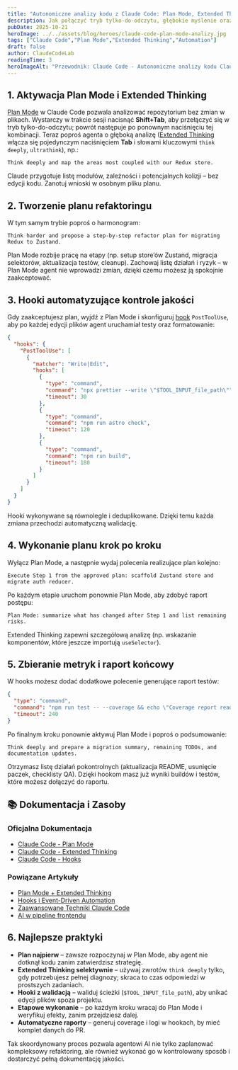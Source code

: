 ```yaml
---
title: "Autonomiczne analizy kodu z Claude Code: Plan Mode, Extended Thinking i hooki"
description: Jak połączyć tryb tylko-do-odczytu, głębokie myślenie oraz hook PostToolUse, by agent AI zaplanował refaktoring, zrealizował go etapowo i zebrał metryki testów.
pubDate: 2025-10-21
heroImage: ../../assets/blog/heroes/claude-code-plan-mode-analizy.jpg
tags: ["Claude Code","Plan Mode","Extended Thinking","Automation"]
draft: false
author: ClaudeCodeLab
readingTime: 3
heroImageAlt: "Przewodnik: Claude Code - Autonomiczne analizy kodu Claude"
---
```





## 1. Aktywacja Plan Mode i Extended Thinking

[Plan Mode](https://docs.anthropic.com/en/docs/claude-code/plan-mode) w Claude Code pozwala analizować repozytorium bez zmian w plikach. Wystarczy w trakcie sesji nacisnąć **Shift+Tab**, aby przełączyć się w tryb tylko-do-odczytu; powrót następuje po ponownym naciśnięciu tej kombinacji. Teraz poproś agenta o głęboką analizę ([Extended Thinking](https://docs.anthropic.com/en/docs/claude-code/extended-thinking) włącza się pojedynczym naciśnięciem **Tab** i słowami kluczowymi `think deeply`, `ultrathink`), np.:

```
Think deeply and map the areas most coupled with our Redux store.
```

Claude przygotuje listę modułów, zależności i potencjalnych kolizji – bez edycji kodu. Zanotuj wnioski w osobnym pliku planu.

## 2. Tworzenie planu refaktoringu

W tym samym trybie poproś o harmonogram:

```
Think harder and propose a step-by-step refactor plan for migrating Redux to Zustand.
```

Plan Mode rozbije pracę na etapy (np. setup store’ów Zustand, migracja selektorów, aktualizacja testów, cleanup). Zachowaj listę działań i ryzyk – w Plan Mode agent nie wprowadzi zmian, dzięki czemu możesz ją spokojnie zaakceptować.

## 3. Hooki automatyzujące kontrole jakości

Gdy zaakceptujesz plan, wyjdź z Plan Mode i skonfiguruj [hook](https://docs.anthropic.com/en/docs/claude-code/hooks) `PostToolUse`, aby po każdej edycji plików agent uruchamiał testy oraz formatowanie:

```json
{
  "hooks": {
    "PostToolUse": [
      {
        "matcher": "Write|Edit",
        "hooks": [
          {
            "type": "command",
            "command": "npx prettier --write \"$TOOL_INPUT_file_path\"",
            "timeout": 30
          },
          {
            "type": "command",
            "command": "npm run astro check",
            "timeout": 120
          },
          {
            "type": "command",
            "command": "npm run build",
            "timeout": 180
          }
        ]
      }
    ]
  }
}
```

Hooki wykonywane są równolegle i deduplikowane. Dzięki temu każda zmiana przechodzi automatyczną walidację.

## 4. Wykonanie planu krok po kroku

Wyłącz Plan Mode, a następnie wydaj polecenia realizujące plan kolejno:

```
Execute Step 1 from the approved plan: scaffold Zustand store and migrate auth reducer.
```

Po każdym etapie uruchom ponownie Plan Mode, aby zdobyć raport postępu:

```
Plan Mode: summarize what has changed after Step 1 and list remaining risks.
```

Extended Thinking zapewni szczegółową analizę (np. wskazanie komponentów, które jeszcze importują `useSelector`).

## 5. Zbieranie metryk i raport końcowy

W hooks możesz dodać dodatkowe polecenie generujące raport testów:

```json
{
  "type": "command",
  "command": "npm run test -- --coverage && echo \"Coverage report ready\"",
  "timeout": 240
}
```

Po finalnym kroku ponownie aktywuj Plan Mode i poproś o podsumowanie:

```
Think deeply and prepare a migration summary, remaining TODOs, and documentation updates.
```

Otrzymasz listę działań pokontrolnych (aktualizacja README, usunięcie paczek, checklisty QA). Dzięki hookom masz już wyniki buildów i testów, które możesz dołączyć do raportu.

## 📚 Dokumentacja i Zasoby

### Oficjalna Dokumentacja
- [Claude Code - Plan Mode](https://docs.anthropic.com/en/docs/claude-code/plan-mode)
- [Claude Code - Extended Thinking](https://docs.anthropic.com/en/docs/claude-code/extended-thinking)
- [Claude Code - Hooks](https://docs.anthropic.com/en/docs/claude-code/hooks)

### Powiązane Artykuły
- [Plan Mode + Extended Thinking](/blog/plan-mode-extended-thinking-refaktoryzacja)
- [Hooks i Event-Driven Automation](/blog/hooks-event-automation)
- [Zaawansowane Techniki Claude Code](/blog/zaawansowane-techniki-claude-code)
- [AI w pipeline frontendu](/blog/claude-code-frontend-pipeline-ai)

## 6. Najlepsze praktyki

- **Plan najpierw** – zawsze rozpoczynaj w Plan Mode, aby agent nie dotknął kodu zanim zatwierdzisz strategię.  
- **Extended Thinking selektywnie** – używaj zwrotów `think deeply` tylko, gdy potrzebujesz pełnej diagnozy; skraca to czas odpowiedzi w prostszych zadaniach.  
- **Hooki z walidacją** – waliduj ścieżki (`$TOOL_INPUT_file_path`), aby unikać edycji plików spoza projektu.  
- **Etapowe wykonanie** – po każdym kroku wracaj do Plan Mode i weryfikuj efekty, zanim przejdziesz dalej.  
- **Automatyczne raporty** – generuj coverage i logi w hookach, by mieć komplet danych do PR.

Tak skoordynowany proces pozwala agentowi AI nie tylko zaplanować kompleksowy refaktoring, ale również wykonać go w kontrolowany sposób i dostarczyć pełną dokumentację jakości.
